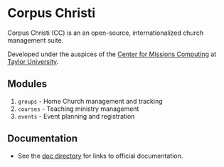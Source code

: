 # Corpus Christi

Corpus Christi (CC) is an an open-source, internationalized church management suite.

Developed under the auspices of the
[Center for Missions Computing](http://missionscomputing.org/)
at 
[Taylor University](https://www.taylor.edu/).

## Modules

1. `groups` - Home Church management and tracking
1. `courses` - Teaching ministry management
1. `events` - Event planning and registration

## Documentation

- See the [doc directory](doc/README.md) for links to official documentation.
